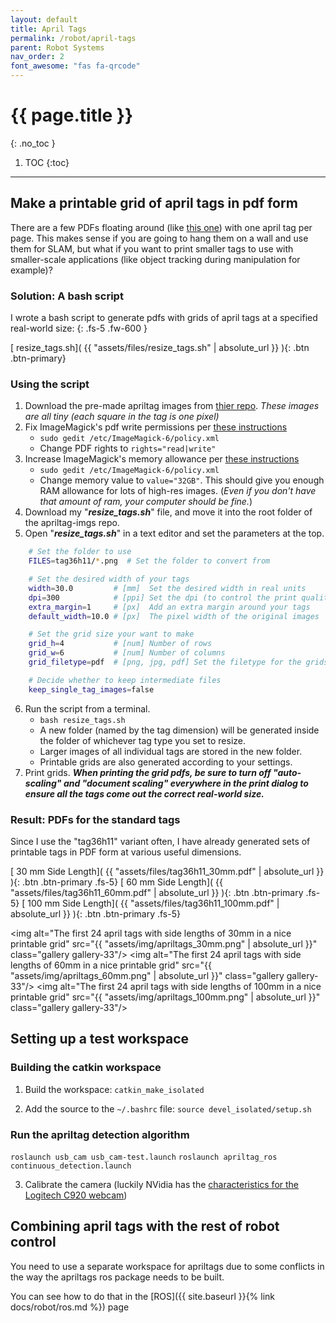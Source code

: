 ```yaml
---
layout: default
title: April Tags
permalink: /robot/april-tags
parent: Robot Systems
nav_order: 2
font_awesome: "fas fa-qrcode"
---
```


# <i class="{{ page.font_awesome }}"></i> {{ page.title }}
{: .no_toc }


1. TOC
{:toc}

---

## Make a printable grid of april tags in pdf form

There are a few PDFs floating around (like [this one](https://github.com/AprilRobotics/apriltag-imgs/files/3680870/AprilTag-tag36h11.pdf)) with one april tag per page. This makes sense if you are going to hang them on a wall and use them for SLAM, but what if you want to print smaller tags to use with smaller-scale applications (like object tracking during manipulation for example)?

### Solution: A bash script
I wrote a bash script to generate pdfs with grids of april tags at a specified real-world size:
{: .fs-5 .fw-600 }

[<i class="fas fa-file-alt"></i> resize_tags.sh]( {{ "assets/files/resize_tags.sh" | absolute_url }} ){: .btn .btn-primary}

### Using the script
1. Download the pre-made apriltag images from [thier repo](https://github.com/AprilRobotics/apriltag-imgs). _These images are all tiny (each square in the tag is one pixel)_
2. Fix ImageMagick's pdf write permissions per [these instructions](https://cromwell-intl.com/open-source/pdf-not-authorized.html)
	- `sudo gedit /etc/ImageMagick-6/policy.xml`
	- Change PDF rights to `rights="read|write"`
3. Increase ImageMagick's memory allowance per [these instructions](https://github.com/ImageMagick/ImageMagick/issues/396#issuecomment-285036894)
	- `sudo gedit /etc/ImageMagick-6/policy.xml`
	- Change memory value to `value="32GB"`. This should give you enough RAM allowance for lots of high-res images. (_Even if you don't have that amount of ram, your computer should be fine._)
4. Download my "**_resize_tags.sh_**" file, and move it into the root folder of the apriltag-imgs repo.
5. Open "**_resize_tags.sh_**" in a text editor and set the parameters at the top.
```bash
	# Set the folder to use
	FILES=tag36h11/*.png  # Set the folder to convert from

	# Set the desired width of your tags
	width=30.0         # [mm]  Set the desired width in real units
	dpi=300            # [ppi] Set the dpi (to control the print quality)
	extra_margin=1     # [px]  Add an extra margin around your tags
	default_width=10.0 # [px]  The pixel width of the original images

	# Set the grid size your want to make
	grid_h=4           # [num] Number of rows
	grid_w=6           # [num] Number of columns
	grid_filetype=pdf  # [png, jpg, pdf] Set the filetype for the grids

	# Decide whether to keep intermediate files
	keep_single_tag_images=false
```
6. Run the script from a terminal.
	- `bash resize_tags.sh`
	- A new folder (named by the tag dimension) will be generated inside the folder of whichever tag type you set to resize.
	- Larger images of all individual tags are stored in the new folder.
	- Printable grids are also generated according to your settings.
7. Print grids. _**When printing the grid pdfs, be sure to turn off "auto-scaling" and "document scaling" everywhere in the print dialog to ensure all the tags come out the correct real-world size.**_

### Result: PDFs for the standard tags
Since I use the "tag36h11" variant often, I have already generated sets of printable tags in PDF form at various useful dimensions.

[<i class="fas fa-file-pdf"></i> 30 mm Side Length]( {{ "assets/files/tag36h11_30mm.pdf" | absolute_url }} ){: .btn .btn-primary .fs-5}
[<i class="fas fa-file-pdf"></i> 60 mm Side Length]( {{ "assets/files/tag36h11_60mm.pdf" | absolute_url }} ){: .btn .btn-primary .fs-5}
[<i class="fas fa-file-pdf"></i> 100 mm Side Length]( {{ "assets/files/tag36h11_100mm.pdf" | absolute_url }} ){: .btn .btn-primary .fs-5}

<img alt="The first 24 april tags with side lengths of 30mm in a nice printable grid"
     src="{{ "assets/img/apriltags_30mm.png" | absolute_url }}"
     class="gallery gallery-33"/>
<img alt="The first 24 april tags with side lengths of 60mm in a nice printable grid"
     src="{{ "assets/img/apriltags_60mm.png" | absolute_url }}"
     class="gallery gallery-33"/>
<img alt="The first 24 april tags with side lengths of 100mm in a nice printable grid"
     src="{{ "assets/img/apriltags_100mm.png" | absolute_url }}"
     class="gallery gallery-33"/>


## Setting up a test workspace

### Building the catkin workspace
1. Build the workspace: `catkin_make_isolated`

2. Add the source to the `~/.bashrc` file: `source devel_isolated/setup.sh`

### Run the apriltag detection algorithm
`roslaunch usb_cam usb_cam-test.launch`
`roslaunch apriltag_ros continuous_detection.launch`

3. Calibrate the camera (luckily NVidia has the [characteristics for the Logitech C920 webcam](https://github.com/NVlabs/Deep_Object_Pose/blob/master/doc/camera_tutorial.md))

## Combining april tags with the rest of robot control
You need to use a separate workspace for apriltags due to some conflicts in the way the apriltags ros package needs to be built.

You can see how to do that in the [ROS]({{ site.baseurl }}{% link docs/robot/ros.md %}) page

